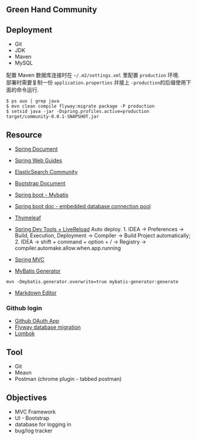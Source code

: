 ## Green Hand Community

## Deployment
- Git
- JDK
- Maven
- MySQL

配置 Maven 数据库连接时在 ```~/.m2/settings.xml``` 里配置 ```production``` 环境.<br>
部署时需要复制一份 ```application.properties``` 并接上 ```-production```的后缀使用下面的命令运行.
```shell script
$ ps aux | grep java
$ mvn clean compile flyway:migrate package -P production
$ setsid java -jar -Dspring.profiles.active=production target/community-0.0.1-SNAPSHOT.jar
```

## Resource
- [Spring Document](https://spring.io/guides)
- [Spring Web Guides](https://spring.io/guides/gs/serving-web-content)
- [ElasticSearch Community](https://elasticsearch.cn/explore)
- [Bootstrap Document](https://v3.bootcss.com/getting-started/)
- [Spring boot - Mybatis](https://mybatis.org/spring-boot-starter/mybatis-spring-boot-autoconfigure/)
- [Spring boot doc - embedded database connection pool](https://docs.spring.io/spring-boot/docs/2.1.13.BUILD-SNAPSHOT/reference/html/boot-features-sql.html)
- [Thymeleaf](https://www.thymeleaf.org/doc/tutorials/2.1/usingthymeleaf.html)
- [Spring Dev Tools + LiveReload](https://docs.spring.io/spring-boot/docs/1.5.16.RELEASE/reference/html/using-boot-devtools.html) Auto deploy. 1. IDEA -> Preferences -> Build, Execution, Deployment -> Compiler -> Build Project automatically; 2. IDEA -> shift + command + option + / -> Registry -> compiler.automake.allow.when.app.running 
- [Spring MVC](https://docs.spring.io/spring/docs/current/spring-framework-reference/web.html#mvc)

- [MyBatis Generator](https://mybatis.org/generator/running/runningWithMaven.html)
```shell script
mvn -Dmybatis.generator.overwrite=true mybatis-generator:generate
```

- [Markdown Editor](https://pandao.github.io/editor.md/index.html)

### Github login
- [Github OAuth App](https://developer.github.com/apps/building-oauth-apps/creating-an-oauth-app/)
- [Flyway database migration](https://flywaydb.org/getstarted/firststeps/maven)
- [Lombok](https://projectlombok.org/)

## Tool
- Git
- Meavn
- Postman (chrome plugin - tabbed postman)

## Objectives
- MVC Framework
- UI - Bootstrap
- database for logging in
- bug/log tracker